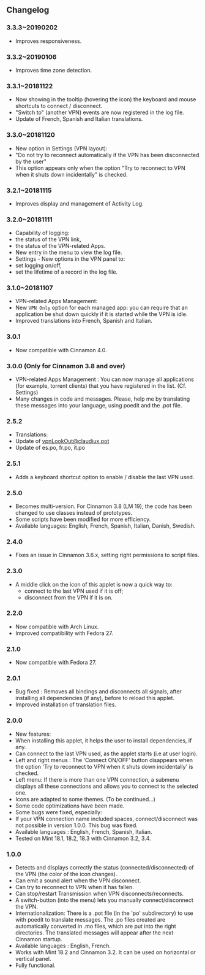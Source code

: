 ## Changelog

### 3.3.3~20190202
  * Improves responsiveness.

### 3.3.2~20190106
  * Improves time zone detection.

### 3.3.1~20181122
  * Now showing in the tooltip (hovering the icon) the keyboard and mouse shortcuts to connect / disconnect.
  * "Switch to" (another VPN) events are now registered in the log file.
  * Update of French, Spanish and Italian translations.

### 3.3.0~20181120
  * New option in Settings (VPN layout):
   * "Do not try to reconnect automatically if the VPN has been disconnected by the user"
   * This option appears only when the option "Try to reconnect to VPN when it shuts down incidentally" is checked.

### 3.2.1~20181115
  * Improves display and management of Activity Log.

### 3.2.0~20181111
  * Capability of logging:
   * the status of the VPN link,
   * the status of the VPN-related Apps.
  * New entry in the menu to view the log file.
  * Settings - New options in the VPN panel to:
   * set logging on/off,
   * set the lifetime of a record in the log file.

### 3.1.0~20181107
  * VPN-related Apps Management:
   * New `VPN Only` option for each managed app: you can require that an application be shut down quickly if it is started while the VPN is idle.
  * Improved translations into French, Spanish and Italian.

### 3.0.1
  * Now compatible with Cinnamon 4.0.

### 3.0.0 (Only for Cinnamon 3.8 and over)
  * VPN-related Apps Management : You can now manage all applications (for example, torrent clients) that you have registered in the list. (Cf. Settings)
  * Many changes in code and messages. Please, help me by translating these messages into your language, using poedit and the .pot file.

### 2.5.2
  * Translations:
   * Update of vpnLookOut@claudiux.pot
   * Update of es.po, fr.po, it.po

### 2.5.1
  * Adds a keyboard shortcut option to enable / disable the last VPN used.

### 2.5.0
 * Becomes multi-version. For Cinnamon 3.8 (LM 19), the code has been changed to use classes instead of prototypes.
 * Some scripts have been modified for more efficiency.
 * Available languages: English, French, Spanish, Italian, Danish, Swedish.

### 2.4.0
 * Fixes an issue in Cinnamon 3.6.x, setting right permissions to script files.

### 2.3.0
 * A middle click on the icon of this applet is now a quick way to:
   * connect to the last VPN used if it is off;
   * disconnect from the VPN if it is on.

### 2.2.0
 * Now compatible with Arch Linux.
 * Improved compatibility with Fedora 27.

### 2.1.0
 * Now compatible with Fedora 27.

### 2.0.1
 * Bug fixed : Removes all bindings and disconnects all signals, after installing all dependencies (if any), before to reload this applet.
 * Improved installation of translation files.

### 2.0.0
 * New features:
  * When installing this applet, it helps the user to install dependencies, if any.
  * Can connect to the last VPN used, as the applet starts (i.e at user login).
  * Left and right menus : The 'Connect ON/OFF' button disappears when the option 'Try to reconnect to VPN when it shuts down incidentally' is checked.
  * Left menu: If there is more than one VPN connection, a submenu displays all these connections and allows you to connect to the selected one.
  * Icons are adapted to some themes. (To be continued...)
 * Some code optimizations have been made.
 * Some bugs were fixed, especially:
  * If your VPN connection name included spaces, connect/disconnect was not possible in version 1.0.0. This bug was fixed.
 * Available languages  : English, French, Spanish, Italian.
 * Tested on Mint 18.1, 18.2, 18.3 with Cinnamon 3.2, 3.4.

### 1.0.0
 * Detects and displays correctly the status (connected/disconnected) of the VPN (the color of the icon changes).
 * Can emit a sound alert when the VPN disconnect.
 * Can try to reconnect to VPN when it has fallen.
 * Can stop/restart Transmission when VPN disconnects/reconnects.
 * A switch-button (into the menu) lets you manually connect/disconnect the VPN.
 * Internationalization: There is a .pot file (in the 'po' subdirectory) to use with poedit to translate messages. The .po files created are automatically converted in .mo files, which are put into the right directories. The translated messages will appear after the next Cinnamon startup.
 * Available languages  : English, French.
 * Works with Mint 18.2 and Cinnamon 3.2. It can be used on horizontal or vertical panel.
 * Fully functional.
